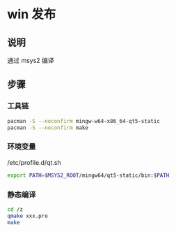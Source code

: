 # win 发布

## 说明

通过 msys2 编译

## 步骤

### 工具链

```sh
pacman -S --noconfirm mingw-w64-x86_64-qt5-static
pacman -S --noconfirm make
```

### 环境变量

/etc/profile.d/qt.sh

```sh
export PATH=$MSYS2_ROOT/mingw64/qt5-static/bin:$PATH
```

### 静态编译

```sh
cd /z
qmake xxx.pro
make
```

